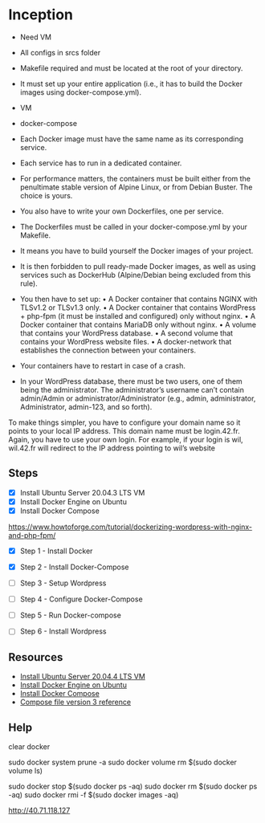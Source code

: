 # Inception

- Need VM
- All configs in srcs folder
- Makefile required and must be located at the root of your directory.
- It must set up your entire application (i.e., it has to build the Docker images using docker-compose.yml).

- VM
- docker-compose

- Each Docker image must have the same name as its corresponding service.
- Each service has to run in a dedicated container.
- For performance matters, the containers must be built either from the penultimate stable version of Alpine Linux, or from Debian Buster. The choice is yours.
- You also have to write your own Dockerfiles, one per service. 
- The Dockerfiles must be called in your docker-compose.yml by your Makefile.
- It means you have to build yourself the Docker images of your project. 
- It is then forbidden to pull ready-made Docker images, as well as using services such as DockerHub (Alpine/Debian being excluded from this rule).

- You then have to set up:
• A Docker container that contains NGINX with TLSv1.2 or TLSv1.3 only.
• A Docker container that contains WordPress + php-fpm (it must be installed and configured) only without nginx.
• A Docker container that contains MariaDB only without nginx.
• A volume that contains your WordPress database.
• A second volume that contains your WordPress website files.
• A docker-network that establishes the connection between your containers.

- Your containers have to restart in case of a crash.

- In your WordPress database, there must be two users, one of them being the administrator. The administrator’s username can’t contain admin/Admin or administrator/Administrator (e.g., admin, administrator, Administrator, admin-123, and
so forth).


To make things simpler, you have to configure your domain name so it points to your
local IP address.
This domain name must be login.42.fr. Again, you have to use your own login.
For example, if your login is wil, wil.42.fr will redirect to the IP address pointing to
wil’s website



## Steps
- [x] Install Ubuntu Server 20.04.3 LTS VM
- [x] Install Docker Engine on Ubuntu
- [x] Install Docker Compose

https://www.howtoforge.com/tutorial/dockerizing-wordpress-with-nginx-and-php-fpm/
- [x] Step 1 - Install Docker
- [x] Step 2 - Install Docker-Compose
- [ ] Step 3 - Setup Wordpress
- [ ] Step 4 - Configure Docker-Compose
- [ ] Step 5 - Run Docker-compose
- [ ] Step 6 - Install Wordpress



## Resources
- [Install Ubuntu Server 20.04.4 LTS VM](https://ubuntu.com/download/server)
- [Install Docker Engine on Ubuntu](https://docs.docker.com/engine/install/ubuntu/)
- [Install Docker Compose](https://docs.docker.com/compose/install/)
- [Compose file version 3 reference](https://docs.docker.com/compose/compose-file/compose-file-v3/)



## Help

clear docker 


sudo docker system prune -a
sudo docker volume rm $(sudo docker volume ls)


sudo docker stop $(sudo docker ps -aq)
sudo docker rm $(sudo docker ps -aq)
sudo docker rmi -f $(sudo docker images -aq)


http://40.71.118.127